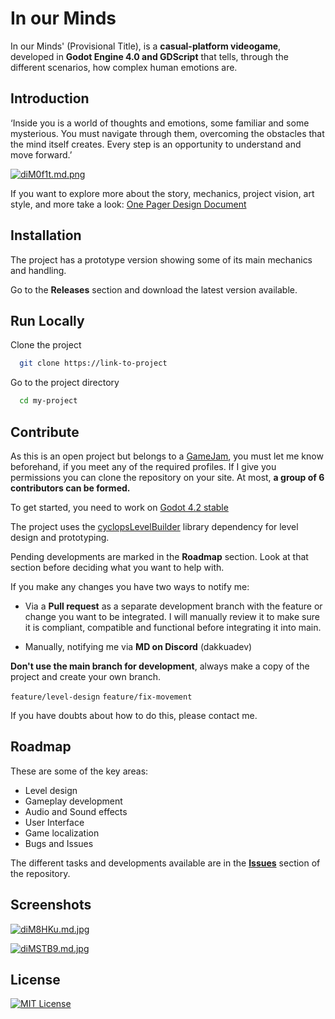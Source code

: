 # In our Minds 

In our Minds' (Provisional Title), is a **casual-platform videogame**, developed in **Godot Engine 4.0 and GDScript** that tells, through the different scenarios, how complex human emotions are.


## Introduction

‘Inside you is a world of thoughts and emotions, some familiar and some mysterious. You must navigate through them, overcoming the obstacles that the mind itself creates. Every step is an opportunity to understand and move forward.’

[![diM0f1t.md.png](https://iili.io/diM0f1t.md.png)](https://freeimage.host/i/diM0f1t)

If you want to explore more about the story, mechanics, project vision, art style, and more take a look:
[One Pager Design Document](https://docs.google.com/document/d/1IFXtjuVabRxfs5BDGFTM4EodXScg6qZq5i2X_m0mhg4/edit?usp=sharing)

## Installation

The project has a prototype version showing some of its main mechanics and handling.

Go to the **Releases** section and download the latest version available.


## Run Locally

Clone the project

```bash
  git clone https://link-to-project
```

Go to the project directory

```bash
  cd my-project
```

## Contribute

As this is an open project but belongs to a [GameJam](https://itch.io/jam/mental-health-game-dev-champions-2024), you must let me know beforehand, if you meet any of the required profiles. If I give you permissions you can clone the repository on your site. At most, **a group of 6 contributors can be formed.**

To get started, you need to work on [Godot 4.2 stable](https://godotengine.org/download/archive/4.2-stable/)

The project uses the [cyclopsLevelBuilder](https://github.com/blackears/cyclopsLevelBuilder) library dependency for level design and prototyping. 

Pending developments are marked in the **Roadmap** section. Look at that section before deciding what you want to help with.

If you make any changes you have two ways to notify me:

- Via a **Pull request** as a separate development branch with the feature or change you want to be integrated. I will manually review it to make sure it is compliant, compatible and functional before integrating it into main.

- Manually, notifying me via **MD on Discord** (dakkuadev)

**Don't use the main branch for development**, always make a copy of the project and create your own branch.

`feature/level-design` `feature/fix-movement` 

If you have doubts about how to do this, please contact me.

## Roadmap

These are some of the key areas:
- Level design
- Gameplay development
- Audio and Sound effects
- User Interface
- Game localization
- Bugs and Issues

The different tasks and developments available are in the [**Issues**](https://github.com/DakkuaDev/in-our-minds-godot/issues) section of the repository. 

## Screenshots

[![diM8HKu.md.jpg](https://iili.io/diM8HKu.md.jpg)](https://freeimage.host/i/diM8HKu)

[![diMSTB9.md.jpg](https://iili.io/diMSTB9.md.jpg)](https://freeimage.host/i/diMSTB9)


## License

[![MIT License](https://img.shields.io/badge/License-MIT-green.svg)](https://choosealicense.com/licenses/mit/)

